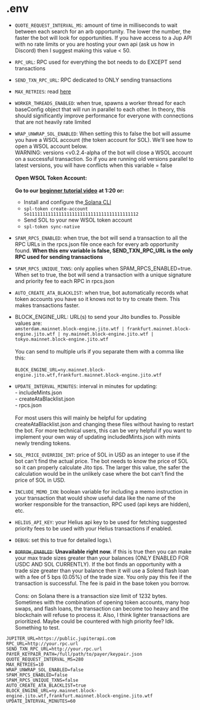 # .env

* `QUOTE_REQUEST_INTERVAL_MS`: amount of time in milliseconds to wait between each search for an arb opportunity. The lower the number, the faster the bot will look for opportunities. If you have access to a Jup API with no rate limits or you are hosting your own api (ask us how in Discord) then I suggest making this value < 50.
* `RPC_URL`: RPC used for everything the bot needs to do EXCEPT send transactions
* `SEND_TXN_RPC_URL`: RPC dedicated to ONLY sending transactions
* `MAX_RETRIES`: read [here](https://solana.com/docs/core/transactions/retry)
* `WORKER_THREADS_ENABLED`: when true, spawns a worker thread for each baseConfig object that will run in parallel to each other. In theory, this should significantly improve performance for everyone with connections that are not heavily rate limited
*   `WRAP_UNWRAP_SOL_ENABLED`: When setting this to false the bot will assume you have a WSOL account (the token account for SOL). We'll see how to open a WSOL account below. \
    WARNING: versions \<v0.2.4-alpha of the bot will close a WSOL account on a successful transaction. So if you are running old versions parallel to latest versions, you will have conflicts when this variable = false\
    \
    **Open WSOL Token Account:**\
    \
    **Go to our** [**beginner tutorial video**](https://www.youtube.com/watch?v=RNhc0KRa2AI) **at 1:20 or:**

    * Install and configure the[ Solana CLI](https://docs.solanalabs.com/cli/install#use-solanas-install-tool)
    * `spl-token create-account So11111111111111111111111111111111111111112`
    * Send SOL to your new WSOL token account
    * `spl-token sync-native`&#x20;


* `SPAM_RPCS_ENABLED`: when true, the bot will send a transaction to all the RPC URLs in the rpcs.json file once each for every arb opportunity found. **When this env variable is false, SEND\_TXN\_RPC\_URL is the only RPC used for sending transactions**
* `SPAM_RPCS_UNIQUE_TXNS`: only applies when SPAM\_RPCS\_ENABLED=true. When set to true, the bot will send a transaction with a unique signature and priority fee to each RPC in rpcs.json
* `AUTO_CREATE_ATA_BLACKLIST`: when true, bot automatically records what token accounts you have so it knows not to try to create them. This makes transactions faster.
* BLOCK\_ENGINE\_URL: URL(s) to send your Jito bundles to. Possible values are: \
  `amsterdam.mainnet.block-engine.jito.wtf | frankfurt.mainnet.block-engine.jito.wtf | ny.mainnet.block-engine.jito.wtf | tokyo.mainnet.block-engine.jito.wtf`\
  \
  You can send to multiple urls if you separate them with a comma like this:\
  \
  `BLOCK_ENGINE_URL=ny.mainnet.block-engine.jito.wtf,frankfurt.mainnet.block-engine.jito.wtf`
* `UPDATE_INTERVAL_MINUTES`: interval in minutes for updating:\
  \- includeMints.json\
  \- createAtaBlacklist.json\
  \- rpcs.json\
  \
  For most users this will mainly be helpful for updating createAtaBlacklist.json and changing these files without having to restart the bot. For more technical users, this can be very helpful if you want to implement your own way of updating includedMints.json with mints newly trending tokens.
* `SOL_PRICE_OVERRIDE_INT`: price of SOL in USD as an integer to use if the bot can't find the actual price. The bot needs to know the price of SOL so it can properly calculate Jito tips. The larger this value, the safer the calculation would be in the unlikely case where the bot can't find the price of SOL in USD.
* `INCLUDE_MEMO_IXN`: boolean variable for including a memo instruction in your transaction that would show useful data like the name of the worker responsible for the transaction, RPC used (api keys are hidden), etc.
* `HELIUS_API_KEY`: your Helius api key to be used for fetching suggested priority fees to be used with your Helius transactions if enabled.
* `DEBUG`: set this to true for detailed logs.\

* ~~`BORROW_ENABLED`~~: **Unavailable right now.** if this is true then you can make your max trade sizes greater than your balances (ONLY ENABLED FOR USDC AND SOL CURRENTLY). If the bot finds an opportunity with a trade size greater than your balance then it will use a Solend flash loan with a fee of 5 bps (0.05%) of the trade size. You only pay this fee if the transaction is successful. The fee is paid in the base token you borrow. \
  \
  Cons: on Solana there is a transaction size limit of 1232 bytes. Sometimes with the combination of opening token accounts, many hop swaps, and flash loans, the transaction can become too heavy and the blockchain will refuse to process it. Also, I think lighter transactions are prioritized. Maybe could be countered with high priority fee? Idk. Something to test.

```shellscript
JUPITER_URL=https://public.jupiterapi.com
RPC_URL=http://your.rpc.url
SEND_TXN_RPC_URL=http://your.rpc.url
PAYER_KEYPAIR_PATH=/full/path/to/payer/keypair.json
QUOTE_REQUEST_INTERVAL_MS=280
MAX_RETRIES=10
WRAP_UNWRAP_SOL_ENABLED=false
SPAM_RPCS_ENABLED=false
SPAM_RPCS_UNIQUE_TXNS=false
AUTO_CREATE_ATA_BLACKLIST=true
BLOCK_ENGINE_URL=ny.mainnet.block-engine.jito.wtf,frankfurt.mainnet.block-engine.jito.wtf
UPDATE_INTERVAL_MINUTES=60
```
